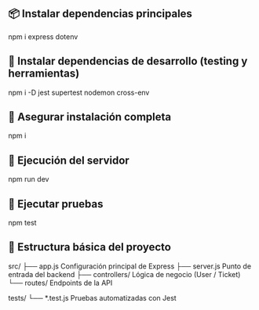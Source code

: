 ## 📦 Instalar dependencias principales
npm i express dotenv

## 🧪 Instalar dependencias de desarrollo (testing y herramientas)
npm i -D jest supertest nodemon cross-env

## 🔄 Asegurar instalación completa
npm i

## 🚀 Ejecución del servidor
npm run dev

## 🧾 Ejecutar pruebas
npm test

## 📁 Estructura básica del proyecto
src/
 ├── app.js                 Configuración principal de Express
 ├── server.js              Punto de entrada del backend
 ├── controllers/           Lógica de negocio (User / Ticket)
 └── routes/                Endpoints de la API

tests/
 └── *.test.js              Pruebas automatizadas con Jest
